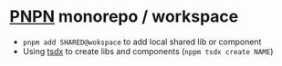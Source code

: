 # [PNPN](https://pnpm.js.org/) monorepo / workspace

 - `pnpm add SHARED@wokspace` to add local shared lib or component
 - Using [tsdx](https://tsdx.io/) to create libs and components (`nppm tsdx create NAME`)
